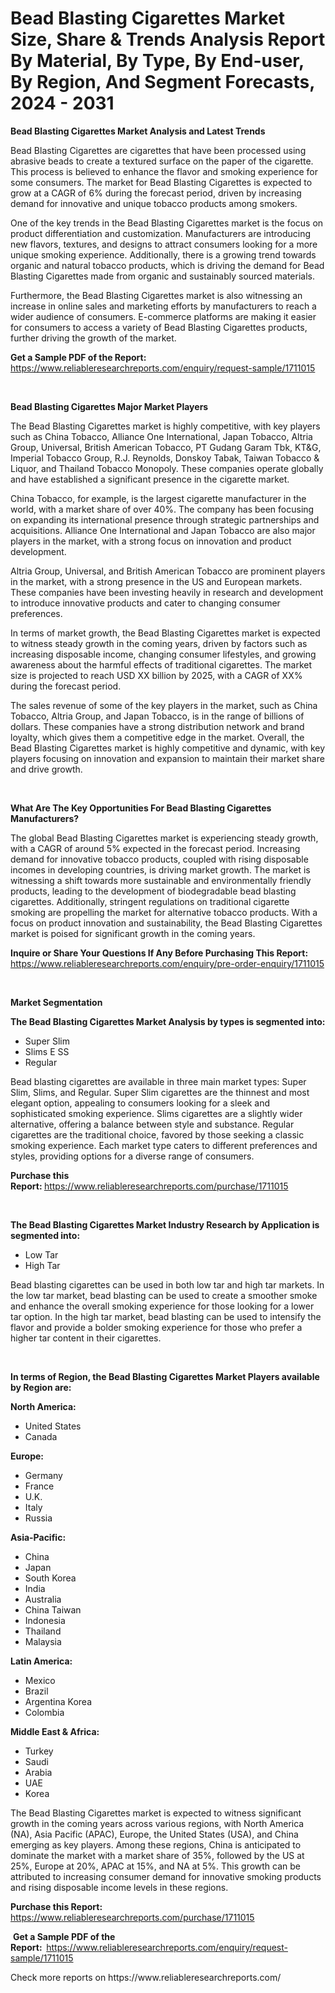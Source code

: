 <p><h1>Bead Blasting Cigarettes Market Size, Share & Trends Analysis Report By Material, By Type, By End-user, By Region, And Segment Forecasts, 2024 - 2031</h1></p><p><strong>Bead Blasting Cigarettes Market Analysis and Latest Trends</strong></p>
<p><p>Bead Blasting Cigarettes are cigarettes that have been processed using abrasive beads to create a textured surface on the paper of the cigarette. This process is believed to enhance the flavor and smoking experience for some consumers. The market for Bead Blasting Cigarettes is expected to grow at a CAGR of 6% during the forecast period, driven by increasing demand for innovative and unique tobacco products among smokers.</p><p>One of the key trends in the Bead Blasting Cigarettes market is the focus on product differentiation and customization. Manufacturers are introducing new flavors, textures, and designs to attract consumers looking for a more unique smoking experience. Additionally, there is a growing trend towards organic and natural tobacco products, which is driving the demand for Bead Blasting Cigarettes made from organic and sustainably sourced materials.</p><p>Furthermore, the Bead Blasting Cigarettes market is also witnessing an increase in online sales and marketing efforts by manufacturers to reach a wider audience of consumers. E-commerce platforms are making it easier for consumers to access a variety of Bead Blasting Cigarettes products, further driving the growth of the market.</p></p>
<p><strong>Get a Sample PDF of the Report:&nbsp;</strong> <a href="https://www.reliableresearchreports.com/enquiry/request-sample/1711015">https://www.reliableresearchreports.com/enquiry/request-sample/1711015</a></p>
<p>&nbsp;</p>
<p><strong>Bead Blasting Cigarettes Major Market Players</strong></p>
<p><p>The Bead Blasting Cigarettes market is highly competitive, with key players such as China Tobacco, Alliance One International, Japan Tobacco, Altria Group, Universal, British American Tobacco, PT Gudang Garam Tbk, KT&G, Imperial Tobacco Group, R.J. Reynolds, Donskoy Tabak, Taiwan Tobacco & Liquor, and Thailand Tobacco Monopoly. These companies operate globally and have established a significant presence in the cigarette market.</p><p>China Tobacco, for example, is the largest cigarette manufacturer in the world, with a market share of over 40%. The company has been focusing on expanding its international presence through strategic partnerships and acquisitions. Alliance One International and Japan Tobacco are also major players in the market, with a strong focus on innovation and product development.</p><p>Altria Group, Universal, and British American Tobacco are prominent players in the market, with a strong presence in the US and European markets. These companies have been investing heavily in research and development to introduce innovative products and cater to changing consumer preferences.</p><p>In terms of market growth, the Bead Blasting Cigarettes market is expected to witness steady growth in the coming years, driven by factors such as increasing disposable income, changing consumer lifestyles, and growing awareness about the harmful effects of traditional cigarettes. The market size is projected to reach USD XX billion by 2025, with a CAGR of XX% during the forecast period.</p><p>The sales revenue of some of the key players in the market, such as China Tobacco, Altria Group, and Japan Tobacco, is in the range of billions of dollars. These companies have a strong distribution network and brand loyalty, which gives them a competitive edge in the market. Overall, the Bead Blasting Cigarettes market is highly competitive and dynamic, with key players focusing on innovation and expansion to maintain their market share and drive growth.</p></p>
<p>&nbsp;</p>
<p><strong>What Are The Key Opportunities For Bead Blasting Cigarettes Manufacturers?</strong></p>
<p><p>The global Bead Blasting Cigarettes market is experiencing steady growth, with a CAGR of around 5% expected in the forecast period. Increasing demand for innovative tobacco products, coupled with rising disposable incomes in developing countries, is driving market growth. The market is witnessing a shift towards more sustainable and environmentally friendly products, leading to the development of biodegradable bead blasting cigarettes. Additionally, stringent regulations on traditional cigarette smoking are propelling the market for alternative tobacco products. With a focus on product innovation and sustainability, the Bead Blasting Cigarettes market is poised for significant growth in the coming years.</p></p>
<p><strong>Inquire or Share Your Questions If Any Before Purchasing This Report:</strong> <a href="https://www.reliableresearchreports.com/enquiry/pre-order-enquiry/1711015">https://www.reliableresearchreports.com/enquiry/pre-order-enquiry/1711015</a></p>
<p>&nbsp;</p>
<p><strong>Market Segmentation</strong></p>
<p><strong>The Bead Blasting Cigarettes Market Analysis by types is segmented into:</strong></p>
<p><ul><li>Super Slim</li><li>Slims E SS</li><li>Regular</li></ul></p>
<p><p>Bead blasting cigarettes are available in three main market types: Super Slim, Slims, and Regular. Super Slim cigarettes are the thinnest and most elegant option, appealing to consumers looking for a sleek and sophisticated smoking experience. Slims cigarettes are a slightly wider alternative, offering a balance between style and substance. Regular cigarettes are the traditional choice, favored by those seeking a classic smoking experience. Each market type caters to different preferences and styles, providing options for a diverse range of consumers.</p></p>
<p><strong>Purchase this Report:&nbsp;</strong><a href="https://www.reliableresearchreports.com/purchase/1711015">https://www.reliableresearchreports.com/purchase/1711015</a></p>
<p>&nbsp;</p>
<p><strong>The Bead Blasting Cigarettes Market Industry Research by Application is segmented into:</strong></p>
<p><ul><li>Low Tar</li><li>High Tar</li></ul></p>
<p><p>Bead blasting cigarettes can be used in both low tar and high tar markets. In the low tar market, bead blasting can be used to create a smoother smoke and enhance the overall smoking experience for those looking for a lower tar option. In the high tar market, bead blasting can be used to intensify the flavor and provide a bolder smoking experience for those who prefer a higher tar content in their cigarettes.</p></p>
<p>&nbsp;</p>
<p><strong>In terms of Region, the Bead Blasting Cigarettes Market Players available by Region are:</strong></p>
<p>
    <p> <strong> North America: </strong>
        <ul>
            <li>United States</li>
            <li>Canada</li>
        </ul>
        </p> 
    <p> <strong> Europe: </strong>
        <ul>
            <li>Germany</li>
            <li>France</li>
            <li>U.K.</li>
            <li>Italy</li>
            <li>Russia</li>
        </ul>
        </p> 
    <p> <strong> Asia-Pacific: </strong>
        <ul>
            <li>China</li>
            <li>Japan</li>
            <li>South Korea</li>
            <li>India</li>
            <li>Australia</li>
            <li>China Taiwan</li>
            <li>Indonesia</li>
            <li>Thailand</li>
            <li>Malaysia</li>
        </ul>
        </p> 
    <p> <strong> Latin America: </strong>
        <ul>
            <li>Mexico</li>
            <li>Brazil</li>
            <li>Argentina Korea</li>
            <li>Colombia</li>
        </ul>
        </p> 
    <p> <strong> Middle East & Africa: </strong>
        <ul>
            <li>Turkey</li>
            <li>Saudi</li>
            <li>Arabia</li>
            <li>UAE</li>
            <li>Korea</li>
        </ul>
    </p>
    </p>
<p><p>The Bead Blasting Cigarettes market is expected to witness significant growth in the coming years across various regions, with North America (NA), Asia Pacific (APAC), Europe, the United States (USA), and China emerging as key players. Among these regions, China is anticipated to dominate the market with a market share of 35%, followed by the US at 25%, Europe at 20%, APAC at 15%, and NA at 5%. This growth can be attributed to increasing consumer demand for innovative smoking products and rising disposable income levels in these regions.</p></p>
<p><strong>Purchase this Report: </strong><a href="https://www.reliableresearchreports.com/purchase/1711015">https://www.reliableresearchreports.com/purchase/1711015</a></p>
<p>&nbsp;<strong>Get a Sample PDF of the Report:&nbsp;&nbsp;</strong><a href="https://www.reliableresearchreports.com/enquiry/request-sample/1711015">https://www.reliableresearchreports.com/enquiry/request-sample/1711015</a></p>
<p><strong></strong></p>
<p>Check more reports on https://www.reliableresearchreports.com/</p>